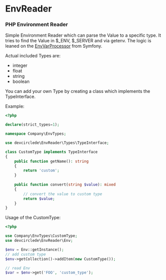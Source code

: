 # EnvReader

### PHP Environment Reader

Simple Environment Reader which can parse the Value to a specific type. It tries to find the Value in $_ENV, $_SERVER and via getenv. The logic is leaned on the [EnvVarProcessor](https://github.com/symfony/symfony/blob/6.2/src/Symfony/Component/DependencyInjection/EnvVarProcessor.php) from Symfony.

Actual included Types are:

- integer
- float
- string
- boolean

You can add your own Type by creating a class which implements the TypeInterface.

Example:
```php
<?php

declare(strict_types=1);

namespace Company\EnvTypes;

use devcirclede\EnvReader\Types\TypeInterface;

class CustomType implements TypeInterface
{
    public function getName(): string
    {
        return 'custom';
    }
    
    public function convert(string $value): mixed
    {
        // convert the value to custom type
        return $value;
    }
}
```

Usage of the CustomType:

```php
<?php

use Company\EnvTypes\CustomType;
use devcirclede\EnvReader\Env;

$env = Env::getInstance();
// add custom type
$env->getCollection()->addItem(new CustomType());

// read Env
$var = $env->get('FOO', 'custom_type');

```
